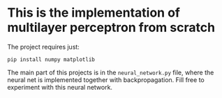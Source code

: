 # This is the implementation of multilayer perceptron from scratch

The project requires just:

```{Bash}
pip install numpy matplotlib
```

The main part of this projects is in the ```neural_network.py``` file,
where the neural net is implemented together with backpropagation.
Fill free to experiment with this neural network.
